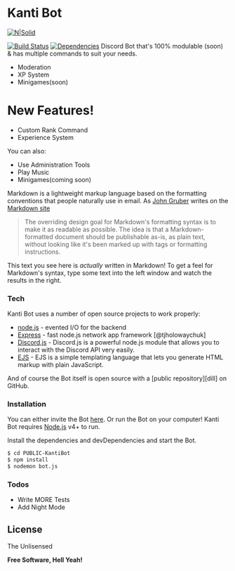 # Kanti Bot

[![N|Solid](https://cldup.com/dTxpPi9lDf.thumb.png)](https://nodesource.com/products/nsolid)

[![Build Status](https://travis-ci.org/AndyIsCool5463/PUBLIC-KantiBot.svg?branch=master)](https://travis-ci.org/AndyIsCool5463/PUBLIC-KantiBot)
[![Dependencies](https://david-dm.org/AndyIsCool5463/PUBLIC-KantiBot.svg)](https://david-dm.org/)
Discord Bot that's 100% modulable (soon) & has multiple commands to suit your needs.
  - Moderation
  - XP System
  - Minigames(soon)

# New Features!

  - Custom Rank Command
  - Experience System


You can also:
  - Use Administration Tools
  - Play Music
  - Minigames(coming soon)

Markdown is a lightweight markup language based on the formatting conventions that people naturally use in email.  As [John Gruber] writes on the [Markdown site][df1]

> The overriding design goal for Markdown's
> formatting syntax is to make it as readable
> as possible. The idea is that a
> Markdown-formatted document should be
> publishable as-is, as plain text, without
> looking like it's been marked up with tags
> or formatting instructions.

This text you see here is *actually* written in Markdown! To get a feel for Markdown's syntax, type some text into the left window and watch the results in the right.

### Tech

Kanti Bot uses a number of open source projects to work properly:

* [node.js] - evented I/O for the backend
* [Express] - fast node.js network app framework [@tjholowaychuk]
* [Discord.js] - Discord.js is a powerful node.js module that allows you to interact with the Discord API very easily.
* [EJS] - EJS is a simple templating language that lets you generate HTML markup with plain JavaScript.


And of course the Bot itself is open source with a [public repository][dill]
 on GitHub.

### Installation

You can either invite the Bot [here](https://discordapp.com/oauth2/authorize?client_id=505160600100405248&scope=bot&permissions=8). Or run the Bot on your computer!
Kanti Bot requires [Node.js](https://nodejs.org/) v4+ to run.

Install the dependencies and devDependencies and start the Bot.

```sh
$ cd PUBLIC-KantiBot
$ npm install
$ nodemon bot.js
```

### Todos

 - Write MORE Tests
 - Add Night Mode

License
----

The Unlisensed


**Free Software, Hell Yeah!**

[//]: # (These are reference links used in the body of this note and get stripped out when the markdown processor does its job. There is no need to format nicely because it shouldn't be seen. Thanks SO - http://stackoverflow.com/questions/4823468/store-comments-in-markdown-syntax)


   [me]: <https://github.com/AndyIsCool5463>
   [git-repo-url]: <https://github.com/AndyIsCool5463/PUBLIC-KantiBot.git>
   [john gruber]: <http://daringfireball.net>
   [df1]: <http://daringfireball.net/projects/markdown/>
   [markdown-it]: <https://github.com/markdown-it/markdown-it>
   [Ace Editor]: <http://ace.ajax.org>
   [node.js]: <http://nodejs.org>
   [Express]: <https://expressjs.com/>
   [Discord.js]: <https://discord.js.org/#/>
   [EJS]: <http://ejs.co/>
   [Enmap]: <https://enmap.evie.codes/>


   [PlDb]: <https://github.com/joemccann/dillinger/tree/master/plugins/dropbox/README.md>
   [PlGh]: <https://github.com/joemccann/dillinger/tree/master/plugins/github/README.md>
   [PlGd]: <https://github.com/joemccann/dillinger/tree/master/plugins/googledrive/README.md>
   [PlOd]: <https://github.com/joemccann/dillinger/tree/master/plugins/onedrive/README.md>
   [PlMe]: <https://github.com/joemccann/dillinger/tree/master/plugins/medium/README.md>
   [PlGa]: <https://github.com/RahulHP/dillinger/blob/master/plugins/googleanalytics/README.md>
